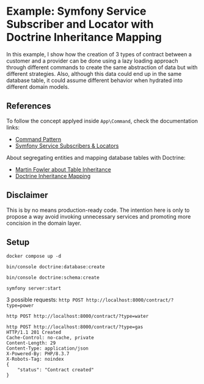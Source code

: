 # Example: Symfony Service Subscriber and Locator with Doctrine Inheritance Mapping

In this example, I show how the creation of 3 types of contract between a customer and a provider can be done using a lazy loading approach through different commands to create the same abstraction of data but with different strategies. Also, although this data could end up in the same database table, it could assume different behavior when hydrated into different domain models.

## References
To follow the concept applyed inside `App\Command`, check the documentation links:
  - [Command Pattern](https://refactoring.guru/design-patterns/command)
  - [Symfony Service Subscribers & Locators](https://symfony.com/doc/current/service_container/service_subscribers_locators.html#defining-a-service-subscriber)

About segregating entities and mapping database tables with Doctrine:
  - [Martin Fowler about Table Inheritance](https://martinfowler.com/eaaCatalog/classTableInheritance.html)
  - [Doctrine Inheritance Mapping](https://www.doctrine-project.org/projects/doctrine-orm/en/3.1/reference/inheritance-mapping.html)

## Disclaimer
This is by no means production-ready code. The intention here is only to propose a way avoid invoking unnecessary services and promoting more concision in the domain layer.

## Setup
`docker compose up -d`

`bin/console doctrine:database:create`

`bin/console doctrine:schema:create`

`symfony server:start`

3 possible requests:
`http POST http://localhost:8000/contract/?type=power`

`http POST http://localhost:8000/contract/?type=water`

```
http POST http://localhost:8000/contract/?type=gas
HTTP/1.1 201 Created
Cache-Control: no-cache, private
Content-Length: 29
Content-Type: application/json
X-Powered-By: PHP/8.3.7
X-Robots-Tag: noindex
{
    "status": "Contract created"
}
```
